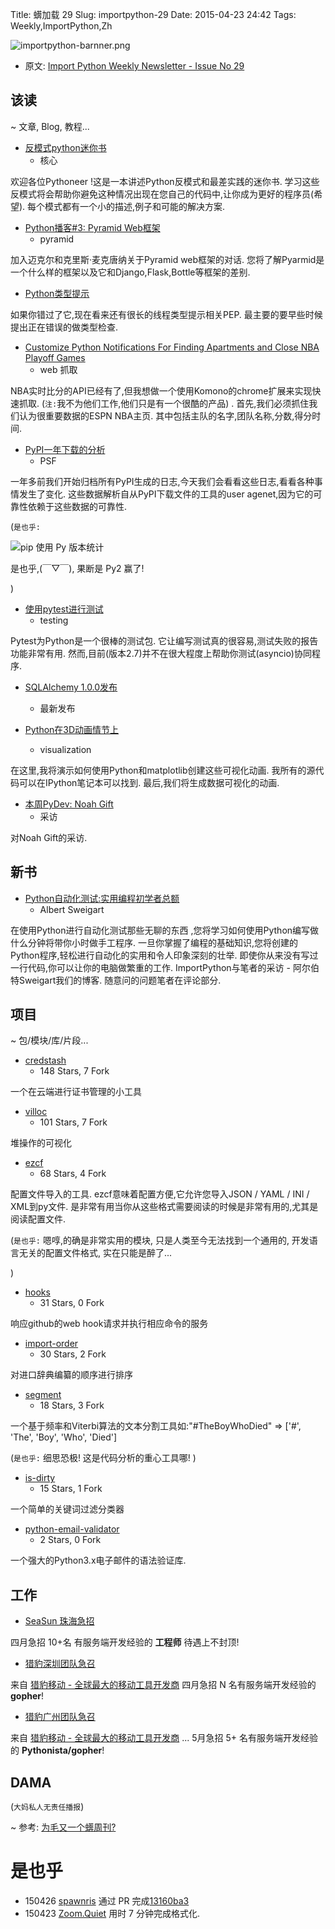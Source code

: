 Title: 蠎加载 29
Slug: importpython-29
Date: 2015-04-23 24:42
Tags: Weekly,ImportPython,Zh 

![importpython-barnner.png](http://zoomq.qiniudn.com/ZQCollection/snap/importpython-barnner.png?imageView2/2/h/210)


- 原文: [Import Python Weekly Newsletter - Issue No 29](http://importpython.com/newsletter/no/29/)

## 该读
~ 文章, Blog, 教程...


- [反模式python迷你书](http://docs.quantifiedcode.com/python-anti-patterns/)
    + 核心  

欢迎各位Pythoneer !这是一本讲述Python反模式和最差实践的迷你书. 学习这些反模式将会帮助你避免这种情况出现在您自己的代码中,让你成为更好的程序员(希望). 每个模式都有一个小的描述,例子和可能的解决方案. 


- [Python播客#3: Pyramid Web框架](http://www.talkpythontome.com/episodes/show/3/pyramid-web-framework)
    + pyramid  

 加入迈克尔和克里斯·麦克唐纳关于Pyramid web框架的对话. 您将了解Pyarmid是一个什么样的框架以及它和Django,Flask,Bottle等框架的差别. 

- [Python类型提示](http://feedproxy.google.com/~r/blogspot/pydev/~3/d7PzLWWGAb4/type-hinting-on-python.html)  

如果你错过了它,现在看来还有很长的线程类型提示相关PEP. 最主要的要早些时候提出正在错误的做类型检查. 

- [Customize Python Notifications For Finding Apartments and Close NBA Playoff Games](https://racketracer.wordpress.com/2015/04/17/customize-python-notifications-for-finding-apartments-and-close-nba-playoff-games/)
    + web 抓取  

NBA实时比分的API已经有了,但我想做一个使用Komono的chrome扩展来实现快速抓取. 
(`注:`我不为他们工作,他们只是有一个很酷的产品)
. 首先,我们必须抓住我们认为很重要数据的ESPN NBA主页. 其中包括主队的名字,团队名称,分数,得分时间. 

- [PyPI一年下载的分析](https://caremad.io/2015/04/a-year-of-pypi-downloads/)
    + PSF

一年多前我们开始归档所有PyPI生成的日志,今天我们会看看这些日志,看看各种事情发生了变化. 这些数据解析自从PyPI下载文件的工具的user agenet,因为它的可靠性依赖于这些数据的可靠性. 


(`是也乎:`

![pip 使用 Py 版本统计](https://caremad.io/images/a-year-of-pypi-downloads/stacked-py-pct.png)

是也乎,(￣▽￣), 果断是 Py2 赢了!

)

- [使用pytest进行测试](http://stefan.sofa-rockers.org/2015/04/22/testing-coroutines/)
    + testing  

Pytest为Python是一个很棒的测试包. 它让编写测试真的很容易,测试失败的报告功能非常有用. 然而,目前(版本2.7)并不在很大程度上帮助你测试(asyncio)协同程序. 

- [SQLAlchemy 1.0.0发布](http://www.sqlalchemy.org/blog/2015/04/16/sqlalchemy-1.0.0-released/)
    + 最新发布

- [Python在3D动画情节上](http://www.reddit.com/r/Python/comments/32rwxu/animated_3d_plots_in_python/)
    + visualization  

在这里,我将演示如何使用Python和matplotlib创建这些可视化动画. 我所有的源代码可以在IPython笔记本可以找到. 最后,我们将生成数据可视化的动画. 

- [本周PyDev: Noah Gift](http://feedproxy.google.com/~r/TheMouseVsThePython/~3/59CppxtXJHw/)
    + 采访

对Noah Gift的采访.


## 新书

- [Python自动化测试:实用编程初学者总额](http://importpython.com/books/511/automate-the-boring-stuff-with-python-practical-programming-for-total-beginners/)
    + Albert Sweigart  

在使用Python进行自动化测试那些无聊的东西 ,您将学习如何使用Python编写做什么分钟将带你小时做手工程序. 一旦你掌握了编程的基础知识,您将创建的Python程序,轻松进行自动化的实用和令人印象深刻的壮举. 即使你从来没有写过一行代码,你可以让你的电脑做繁重的工作.  ImportPython与笔者的采访 - 阿尔伯特Sweigart我们的博客. 随意问的问题笔者在评论部分. 



## 项目
~ 包/模块/库/片段...



- [credstash](https://github.com/LuminalOSS/credstash)
    - 148 Stars, 7 Fork  

一个在云端进行证书管理的小工具

- [villoc](https://github.com/wapiflapi/villoc)
    - 101 Stars, 7 Fork  

堆操作的可视化

- [ezcf](https://github.com/laike9m/ezcf)
    - 68 Stars, 4 Fork  

配置文件导入的工具. ezcf意味着配置方便,它允许您导入JSON / YAML / INI / XML到py文件. 是非常有用当你从这些格式需要阅读的时候是非常有用的,尤其是阅读配置文件. 

(`是也乎:`
嗯啍,的确是非常实用的模块,
只是人类至今无法找到一个通用的,
开发语言无关的配置文件格式,
实在只能是醉了...

)

- [hooks](https://github.com/SirCmpwn/hooks)
    - 31 Stars, 0 Fork  

响应github的web hook请求并执行相应命令的服务

- [import-order](https://github.com/spoqa/import-order)
    - 30 Stars, 2 Fork  

对进口辞典编纂的顺序进行排序


- [segment](https://github.com/willf/segment)
    - 18 Stars, 3 Fork

一个基于频率和Viterbi算法的文本分割工具如:"#TheBoyWhoDied" => ['#', 'The', 'Boy', 'Who', 'Died']

(`是也乎:`
细思恐极! 这是代码分析的重心工具哪!
)


- [is-dirty](https://github.com/reddragon/is-dirty)
    - 15 Stars, 1 Fork  

一个简单的关键词过滤分类器

- [python-email-validator](https://github.com/JoshData/python-email-validator)
    - 2 Stars, 0 Fork  

一个强大的Python3.x电子邮件的语法验证库.


## 工作
- [SeaSun 珠海急招](https://github.com/cheetahmobile/CMBM/wiki/SeaSunZh)

四月急招 10+名 有服务端开发经验的 **工程师** 待遇上不封顶!

- [猎豹深圳团队急召](https://github.com/cheetahmobile/CMBM/wiki/BmSzHr)

来自 [猎豹移动 - 全球最大的移动工具开发商](http://www.cmcm.com/zh-cn/cm-backup/) 
四月急招 N 名有服务端开发经验的 **gopher**!


- [猎豹广州团队急召](https://github.com/cheetahmobile/CMBM/wiki/BmGzHr)

来自 [猎豹移动 - 全球最大的移动工具开发商](http://www.cmcm.com/zh-cn/cm-backup/) ...
5月急招 5+ 名有服务端开发经验的 **Pythonista/gopher**!



## DAMA
(`大妈私人无责任播报`)

~ 参考: [为毛又一个蠎周刊?](importpython-why)


# 是也乎

- 150426 [spawnris](https://gitcafe.com/spawnris) 通过 PR 完成[13160ba3](https://gitcafe.com/CPyUG/weekly/commit/13160ba3c8216f1ade4a1b3e4f17f0de4e5a198b) 
- 150423 [Zoom.Quiet](http://zoomquiet.io) 用时 7 分钟完成格式化.
